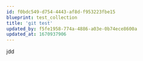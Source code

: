 ```yaml
---
id: f0bdc549-d754-4443-af8d-f953223fbe15
blueprint: test_collection
title: 'git test'
updated_by: f5fe1958-774a-4886-a03e-0b74ece8600a
updated_at: 1670937906
---
```

jdd